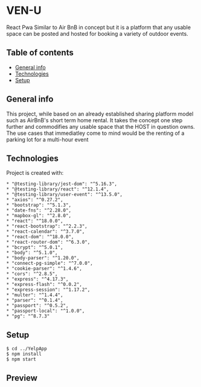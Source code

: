 # VEN-U
React Pwa Similar to Air BnB in concept but it is a platform that any usable space can be posted and hosted for booking a variety of outdoor events.



## Table of contents

* [General info](#general-info)
* [Technologies](#technologies)
* [Setup](#setup)


## General info
<p>This project, while based on an already established sharing platform model such as AirBnB's short term home rental. It takes the concept one step further 
  and commodifies any usable space that the HOST in question owns. The use cases that immediatley come to mind would be the renting of a parking lot for a multi-hour event </p>

## Technologies
Project is created with:

    * "@testing-library/jest-dom": "^5.16.3",
    * "@testing-library/react": "^12.1.4",
    * "@testing-library/user-event": "^13.5.0",
    * "axios": "^0.27.2",
    * "bootstrap": "^5.1.3",
    * "date-fns": "^2.28.0",
    * "mapbox-gl": "^2.8.0",
    * "react": "^18.0.0",
    * "react-bootstrap": "^2.2.3",
    * "react-calendar": "^3.7.0",
    * "react-dom": "^18.0.0",
    * "react-router-dom": "^6.3.0",
    * "bcrypt": "^5.0.1",
    * "body": "^5.1.0",
    * "body-parser": "^1.20.0",
    * "connect-pg-simple": "^7.0.0",
    * "cookie-parser": "^1.4.6",
    * "cors": "^2.8.5",
    * "express": "^4.17.3",
    * "express-flash": "^0.0.2",
    * "express-session": "^1.17.2",
    * "multer": "^1.4.4",
    * "parser": "^0.1.4",
    * "passport": "^0.5.2",
    * "passport-local": "^1.0.0",
    * "pg": "^8.7.3"


## Setup

```
$ cd ../YelpApp
$ npm install
$ npm start
```

## Preview
<!-- ![link](https://github.com/cantidosan/Natours/blob/master/images/natours.JPG?raw=true) -->






